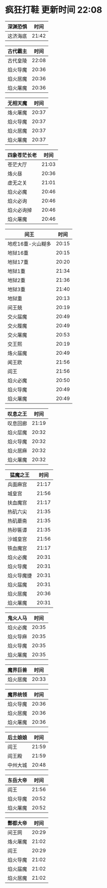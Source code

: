 # 疯狂打鞋 更新时间 22:08

| 深渊恐惧   | 时间    |
|--------|-------|
| 这济海底 | 21:42 |

| 古代霸主   | 时间    |
|--------|-------|
| 古代皇陵 | 22:08 |
| 焰火导魔 | 20:36 |
| 焰火居魔 | 20:36 |
| 焰火屠魔 | 20:36 |

| 无相天魔   | 时间    |
|--------|-------|
| 烙火屠魔 | 20:37 |
| 焰火导魔 | 20:37 |
| 焰火居魔 | 20:37 |
| 焰火屠魔 | 20:37 |

| 四象苍茫长老   | 时间    |
|--------|-------|
| 苍茫大厅 | 21:03 |
| 烙火昼 | 20:36 |
| 虚无之关 | 21:01 |
| 焰火必魔 | 20:46 |
| 焰火必询 | 20:46 |
| 焰火必询掉 | 20:46 |
| 焰火屠魔 | 20:46 |

| 间王   | 时间    |
|--------|-------|
| 地疙16重-火山糊多 | 20:15 |
| 地狱16重 | 20:15 |
| 地狱17重 | 20:20 |
| 地狱1重 | 21:34 |
| 地狱2重 | 21:36 |
| 地狱3重 | 21:40 |
| 地狱重 | 20:13 |
| 间王兢 | 20:19 |
| 交火届魔 | 20:49 |
| 交火履魔 | 20:49 |
| 交火屠魔 | 20:53 |
| 交王熙 | 20:19 |
| 烙火届魔 | 20:49 |
| 闻王欧 | 21:56 |
| 阎王 | 21:56 |
| 焰火必魔 | 20:50 |
| 焰火导魔 | 20:49 |
| 焰火屠魔 | 20:49 |

| 叹息之王   | 时间    |
|--------|-------|
| 叹息回廊 | 21:19 |
| 焰火层魔 | 20:32 |
| 焰火导魔 | 20:32 |
| 焰火居麻 | 20:32 |
| 焰火屠魔 | 20:32 |

| 猛魔之王   | 时间    |
|--------|-------|
| 兵面麻宫 | 21:17 |
| 城皇宫 | 21:56 |
| 扶血魔宫 | 21:17 |
| 热矶六尖 | 21:35 |
| 热矶蘑斋 | 21:35 |
| 热砂匾谭 | 21:35 |
| 沙城皇宫 | 21:56 |
| 铁血魔宫 | 21:17 |
| 焰火必魔 | 20:31 |
| 焰火导魔 | 20:31 |
| 焰火导魔捷 | 20:31 |
| 焰火届魔 | 20:31 |
| 焰火居魔 | 20:36 |
| 焰火屠魔 | 20:31 |

| 鬼火人马   | 时间    |
|--------|-------|
| 焰火必魔 | 20:35 |
| 焰火导麻 | 20:35 |
| 焰火导魔 | 20:35 |
| 焰火屠魔 | 20:35 |

| 魔界巨兽   | 时间    |
|--------|-------|
| 焰火居魔 | 20:33 |

| 魔界统领   | 时间    |
|--------|-------|
| 焰火导魔 | 20:36 |
| 焰火居魔 | 20:36 |
| 焰火屠魔 | 20:36 |

| 后土娘娘   | 时间    |
|--------|-------|
| 阎王 | 21:59 |
| 阎王殿 | 21:59 |
| 中州大城 | 20:48 |

| 东岳大帝   | 时间    |
|--------|-------|
| 阎王 | 21:56 |
| 焰火导魔 | 20:52 |
| 焰火屠魔 | 20:52 |

| 酆都大帝   | 时间    |
|--------|-------|
| 间王网 | 20:29 |
| 烙火屠魔 | 21:02 |
| 阎王 | 20:29 |
| 焰火导魔 | 21:02 |
| 焰火届魔 | 21:02 |
| 焰火居魔 | 21:02 |